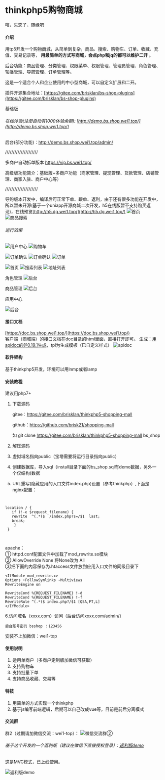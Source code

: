 # thinkphp5购物商城
嗐，失恋了，随缘吧
#### 介绍
用tp5开发一个购物商城，从简单到复杂，商品、搜索、购物车、订单、收藏、充值、交易记录等，  **用最简单的方式写商城，会点php和jq的都可以维护二开** 。

后台功能：商品管理、分类管理、权限菜单、权限管理、管理员管理、角色管理、轮播管理、导航管理、订单管理等。

这是一个适合个人和企业使用的中小型商城，可以自定义扩展和二开。

插件开源集合地址：[https://gitee.com/brisklan/bs-shop-plugins](https://gitee.com/brisklan/bs-shop-plugins)

基础版 
###### 在线体验(注册自动有1000体验余额): [http://demo.bs.shop.wei1.top/](http://demo.bs.shop.wei1.top/) 


后台(部分功能)：http://demo.bs.shop.wei1.top/admin/

/////////////////////

多商户自动拆单版本 [https://vip.bs.wei1.top/ ](https://vip.bs.wei1.top/)
 
 高级版功能简介：基础版+多商户功能（商家管理、提现管理、货款管理、店铺管理、商家入驻、商户中心等）
 
/////////////////////
 
 导购版本开发中，编译后可正常下单、跟单、返利，由于还有很多功能在开发中，所以暂未开源(基于一个uniapp开源商城二次开发，h5在线版暂不支持购买返现)，在线预览[http://h5.dg.wei1.top/](http://h5.dg.wei1.top/)
 ![ 首页](./public/test/dg-h5-0.jpg "购物版首页")
 ![ 商品搜索](./public/test/dg-h5-1.jpg "搜索")
 
 
 



###### 运行效果

![ 用户中心](./public/test/user.png "用户中心")
![ 购物车](./public/test/cart.png "购物车")

![ 订单确认](./public/test/order_ready1.png "订单确认")
![ 订单确认](./public/test/order_ready2.png "订单确认")
![ 订单](./public/test/orders.png "订单")

![ 首页](./public/test/home1.png "首页")
![ 搜索列表](./public/test/pro-list.png "搜索列表")
![ 地址列表](./public/test/address.png "地址列表")

角色管理
![ 后台](./public/test/admin1.png "后台")




商品管理
![ 后台](./public/test/admin2.png "后台")

应用中心

![ 后台](./public/test/admin3.png "后台")

#### 接口文档
  [https://doc.bs.shop.wei1.top/](https://doc.bs.shop.wei1.top/)  <br>
客户端（商城端）的接口文档在doc目录的html里面，直接打开即可。
生成：用apidoc的@0.19.1生成，tpl为生成模板（已自定义样式）
![ apidoc](./public/test/doc1.png "apidoc")
#### 软件架构
基于thinkphp5开发，环境可以用lnmp或者lamp

#### 安装教程
建议用php7+ 
1. 下载源码

   
   
   gitee：<a href="https://gitee.com/brisklan/thinkphp5-shopping-mall">https://gitee.com/brisklan/thinkphp5-shopping-mall</a>
   
   github：<a href="https://github.com/brisk21/shopping-mall">https://github.com/brisk21/shopping-mall</a>

    
    如 git clone https://gitee.com/brisklan/thinkphp5-shopping-mall bs_shop 
2. 解压源码

3. 虚拟域名指向public（宝塔需要将运行目录指向public）

4. 创建数据库，导入sql（install目录下面的bs_shop.sql有demo数据，另外一个仅结构)数据

5.  URL重写(隐藏应用的入口文件index.php)设置（参考thinkphp）,下面是nginx配置：
```nginx


location / { 
   if (!-e $request_filename) {
   rewrite  ^(.*)$  /index.php?s=/$1  last;
   break;
    }
 }



```
apache： <br>
    ① httpd.conf配置文件中加载了mod_rewrite.so模块<br>
    ② AllowOverride None 将None改为 All<br>
③把下面的内容保存为.htaccess文件放到应用入口文件的同级目录下
```
<IfModule mod_rewrite.c>
Options +FollowSymlinks -Multiviews
RewriteEngine on

RewriteCond %{REQUEST_FILENAME} !-d
RewriteCond %{REQUEST_FILENAME} !-f
RewriteRule ^(.*)$ index.php?/$1 [QSA,PT,L]
</IfModule>
```


6.访问域名（xxxx.com）访问（后台访问xxxx.com/admin/）

```后台账号密码 bsshop ：123456```

安装不上加微信：wei1-top

#### 使用说明

1.  适用单商户（多商户定制版加微信可获取）
2.  支持购物车
3.  支持批量下单
4.  支持商品收藏、交易等





#### 特技

1. 用简单的方式实现一个thinkphp
2. 基于js编写前端逻辑，后期可以自己改成vue等，目前是前后分离模式

#### 交流群
群2（过期请加微信交流：wei1-top）：
![微信交流群②](./public/test/qr.png "微信交流群②")


###### 基于这个开发的一个返利版（建议在微信下直接授权登录）：[返利版demo](https://wx.wei1.top/union/store.user/index.html)
这是MVC模式，已上线使用。

![返利版demo](https://images.gitee.com/uploads/images/2021/1123/142916_e316c296_2065616.png "微信截图_20211123142709.png")
